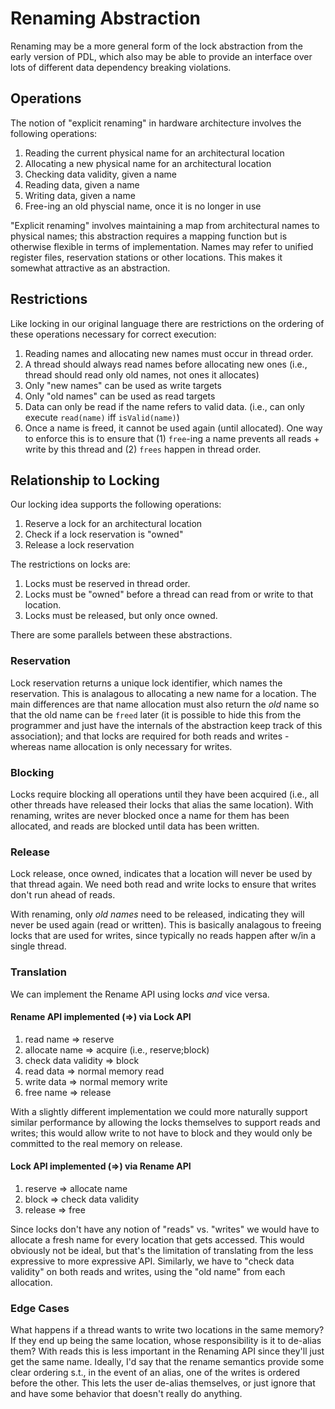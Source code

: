 # Renaming Abstraction

Renaming may be a more general form of the lock abstraction from the early version of PDL,
which also may be able to provide an interface over lots of different data dependency breaking violations.

## Operations

The notion of "explicit renaming" in hardware architecture involves the following operations:

1. Reading the current physical name for an architectural location
2. Allocating a new physical name for an architectural location
3. Checking data validity, given a name
4. Reading data, given a name
5. Writing data, given a name
6. Free-ing an old physcial name, once it is no longer in use


"Explicit renaming" involves maintaining a map from architectural names to physical names;
this abstraction requires a mapping function but is otherwise flexible in terms of implementation.
Names may refer to unified register files, reservation stations or other locations.
This makes it somewhat attractive as an abstraction.



## Restrictions

Like locking in our original language there are restrictions on the ordering
of these operations necessary for correct execution:

1. Reading names and allocating new names must occur in thread order.
2. A thread should always read names before allocating new ones (i.e., thread should read only old names, not ones it allocates)
3. Only "new names" can be used as write targets
4. Only "old names" can be used as read targets
5. Data can only be read if the name refers to valid data. (i.e., can only execute `read(name)` iff `isValid(name)`)
6. Once a name is freed, it cannot be used again (until allocated). One way to enforce this is to ensure that (1) `free`-ing a name prevents all reads + write by this thread and (2) `frees` happen in thread order.

## Relationship to Locking

Our locking idea supports the following operations:

1. Reserve a lock for an architectural location
2. Check if a lock reservation is "owned"
3. Release a lock reservation

The restrictions on locks are:

1. Locks must be reserved in thread order.
2. Locks must be "owned" before a thread can read from or write to that location.
3. Locks must be released, but only once owned.


There are some parallels between these abstractions.

### Reservation

Lock reservation returns a unique lock identifier, which names the reservation.
This is analagous to allocating a new name for a location.
The main differences are that name allocation must also return the _old_ name so
that the old name can be `freed` later (it is possible to hide this from the programmer
and just have the internals of the abstraction keep track of this association);
and that locks are required for both reads and writes - whereas name allocation
is only necessary for writes.

### Blocking

Locks require blocking all operations until they have been acquired (i.e., all
other threads have released their locks that alias the same location).
With renaming, writes are never blocked once a name for them has been allocated,
and reads are blocked until data has been written.

### Release

Lock release, once owned, indicates that a location will
never be used by that thread again.
We need both read and write locks to ensure that
writes don't run ahead of reads.

With renaming, only _old names_ need to be released,
indicating they will never be used again (read or written).
This is basically analagous to freeing locks that are used for writes,
since typically no reads happen after w/in a single thread.


### Translation

We can implement the Rename API using locks _and_ vice versa.

#### Rename API implemented (=>) via Lock API

1. read name => reserve
2. allocate name => acquire (i.e., reserve;block)
3. check data validity => block
4. read data => normal memory read
5. write data => normal memory write
6. free name => release

With a slightly different implementation we could more naturally
support similar performance by allowing the locks themselves to support
reads and writes; this would allow write to not have to block and they
would only be committed to the real memory on release.

#### Lock API implemented (=>) via Rename API

1. reserve => allocate name
2. block => check data validity
3. release => free

Since locks don't have any notion of "reads" vs. "writes"
we would have to allocate a fresh name for every location
that gets accessed. This would obviously not be ideal, but
that's the limitation of translating from the less expressive
to more expressive API. Similarly, we have to "check data validity"
on both reads and writes, using the "old name" from each allocation.

### Edge Cases

What happens if a thread wants to write two locations in the same memory?
If they end up being the same location, whose responsibility is it to de-alias them?
With reads this is less important in the Renaming API since they'll just get the same
name. Ideally, I'd say that the rename semantics provide some clear ordering s.t.,
in the event of an alias, one of the writes is ordered before the other. This lets the user
de-alias themselves, or just ignore that and have some behavior that doesn't really do anything.
